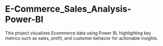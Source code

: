 # E-Commerce_Sales_Analysis-Power-BI
This project visualizes Ecommerce data using Power BI, highlighting key metrics such as sales, profit, and customer behavior for actionable insights.
